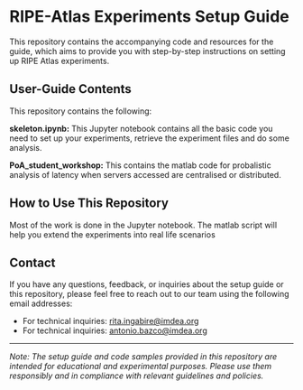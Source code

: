# RIPE-Atlas Experiments Setup Guide

This repository contains the accompanying code and resources for the guide, which aims to provide you 
with step-by-step instructions on setting up RIPE Atlas experiments.

## User-Guide Contents

This repository contains the following:

**skeleton.ipynb:** This Jupyter notebook contains all the basic code you need to set up your experiments, retrieve
the experiment files and do some analysis.
  
**PoA_student_workshop:** This contains the matlab code for probalistic analysis of latency when servers accessed are 
centralised or distributed.

## How to Use This Repository

Most of the work is done in the Jupyter notebook. The matlab script will help you extend the experiments into real life scenarios
## Contact

If you have any questions, feedback, or inquiries about the setup guide or this repository, please feel free to reach out to our team using the following email addresses:

- For technical inquiries: [rita.ingabire@imdea.org](mailto:rita.ingabire@imdea.org)
- For technical inquiries: [antonio.bazco@imdea.org](mailto:antonio.bazco@imdea.org)


---

*Note: The setup guide and code samples provided in this repository are intended for educational and experimental purposes. Please use them responsibly and in compliance with relevant guidelines and policies.*
